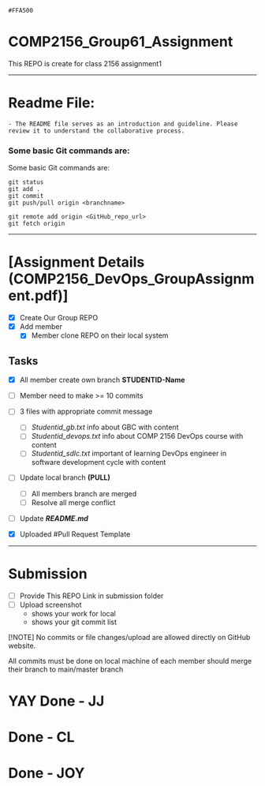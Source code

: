 `#FFA500`
# COMP2156_Group61_Assignment
This REPO is create for class 2156 assignment1
________________________________________________
# Readme File:
    - The README file serves as an introduction and guideline. Please review it to understand the collaborative process.

### Some basic Git commands are:

Some basic Git commands are:
```
git status
git add .
git commit
git push/pull origin <branchname>
```
```
git remote add origin <GitHub_repo_url>
git fetch origin 
```
_______________________________________________
# [Assignment Details (COMP2156_DevOps_GroupAssignment.pdf)]

- [x] Create Our Group REPO
- [x] Add member
    - [x] Member clone REPO on their local system

## Tasks
- [x] All member create own branch **STUDENTID-Name**
- [ ] Member need to make >= 10 commits
- [ ] 3 files with appropriate commit message
    - [ ] *Studentid_gb.txt* info about GBC with content
    - [ ] *Studentid_devops.txt* info about COMP 2156 DevOps course with content
    - [ ] *Studentid_sdlc.txt* important of learning DevOps engineer in software development cycle with content
- [ ] Update local branch **(PULL)** 
    - [ ] All members branch are merged
    - [ ] Resolve all merge conflict
- [ ] Update **_README.md_**


- [x] Uploaded #Pull Request Template

_____________________________________
# Submission
- [ ] Provide This REPO Link in submission folder
- [ ] Upload screenshot 
    - shows your work for local
    - shows your git commit list

[!NOTE]
No commits or file changes/upload are allowed directly on GitHub website. 

All commits must be done on local machine of each member should merge their branch to main/master branch


# YAY Done - JJ
# Done - CL
# Done - JOY
